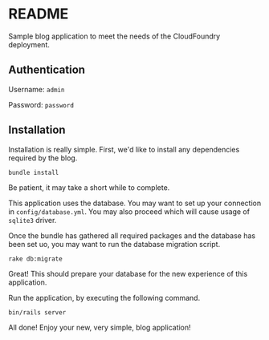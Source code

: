 # README

Sample blog application to meet the needs of the CloudFoundry deployment.

## Authentication

Username: `admin`

Password: `password`

## Installation

Installation is really simple. First, we'd like to install any dependencies required by the blog.

```
bundle install
```

Be patient, it may take a short while to complete.

This application uses the database. You may want to set up your connection in `config/database.yml`. 
You may also proceed which will cause usage of `sqlite3` driver.

Once the bundle has gathered all required packages and the database has been set uo, 
you may want to run the database migration script.

```
rake db:migrate
```

Great! This should prepare your database for the new experience of this application.

Run the application, by executing the following command.

```
bin/rails server
```

All done! Enjoy your new, very simple, blog application!